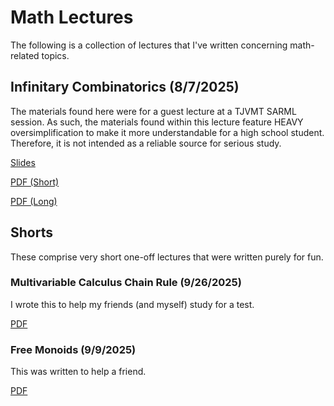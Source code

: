 # Math Lectures

The following is a collection of lectures that I've written concerning math-related topics.

## Infinitary Combinatorics (8/7/2025)

The materials found here were for a guest lecture at a TJVMT SARML session. As such, the materials found within this lecture feature HEAVY oversimplification to make it more understandable for a high school student. Therefore, it is not intended as a reliable source for serious study.

[Slides](https://shoesareme.github.io/projects/lectures/math/infinitarycombo/slides.pdf)

[PDF (Short)](https://shoesareme.github.io/projects/lectures/math/infinitarycombo/short.pdf)

[PDF (Long)](https://shoesareme.github.io/projects/lectures/math/infinitarycombo/long.pdf)

## Shorts

These comprise very short one-off lectures that were written purely for fun.

### Multivariable Calculus Chain Rule (9/26/2025)

I wrote this to help my friends (and myself) study for a test.

[PDF](https://shoesareme.github.io/projects/lectures/math/chainrulemulti.pdf)

### Free Monoids (9/9/2025)

This was written to help a friend.

[PDF](https://shoesareme.github.io/projects/lectures/math/freemonoids.pdf)